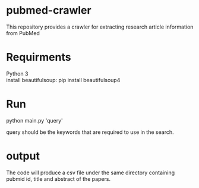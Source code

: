 # pubmed-crawler
This repository provides a crawler for extracting research article information from PubMed


# Requirments
Python 3 </br>
install beautifulsoup: pip install beautifulsoup4 </br>

# Run
python main.py 'query' </br>


query should be the keywords that are required to use in the search. </br>


# output

The code will produce a csv file under the same directory containing pubmid id, title and abstract of the papers.  
